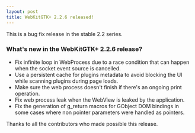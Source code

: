 ```yaml
---
layout: post
title: WebKitGTK+ 2.2.6 released!
---
```


This is a bug fix release in the stable 2.2 series.

### What's new in the WebKitGTK+ 2.2.6 release?

 - Fix infinite loop in WebProcess due to a race condition that can
   happen when the socket event source is cancelled.
 - Use a persistent cache for plugins metadata to avoid blocking the
   UI while scanning plugins during page loads.
 - Make sure the web process doesn't finish if there's an ongoing
   print operation.
 - Fix web process leak when the WebView is leaked by the
   application.
 - Fix the generation of g_return macros for GObject DOM bindings in
   some cases where non pointer parameters were handled as pointers.

Thanks to all the contributors who made possible this release.

